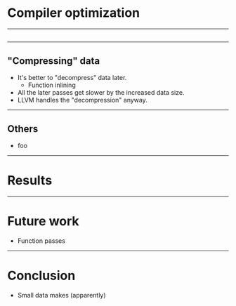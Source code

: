 # Compiler optimization

---

##

---

## "Compressing" data

- It's better to "decompress" data later.
  - Function inlining
- All the later passes get slower by the increased data size.
- LLVM handles the "decompression" anyway.

---

## Others

- foo

---

# Results

---

# Future work

- Function passes

---

# Conclusion

- Small data makes (apparently)

